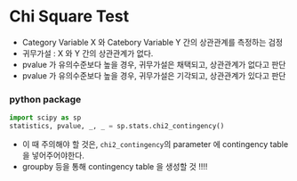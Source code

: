 # Chi Square Test
- Category Variable X 와 Catebory Variable Y 간의 상관관계를 측정하는 검정
- 귀무가설 : X 와 Y 간의 상관관계가 없다.
- pvalue 가 유의수준보다 높을 경우, 귀무가설은 채택되고, 상관관계가 없다고 판단
- pvalue 가 유의수준보다 높을 경우, 귀무가설은 기각되고, 상관관계가 있다고 판단

### python package
```python
import scipy as sp
statistics, pvalue, _, _ = sp.stats.chi2_contingency()
```
- 이 때 주의해야 할 것은, `chi2_contingency`의 parameter 에 contingency table 을 넣어주어야한다.
- groupby 등을 통해 contingency table 을 생성할 것 !!!!
